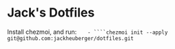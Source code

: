 # Jack's Dotfiles

Install chezmoi, and run:
`   - ````chezmoi init --apply git@github.com:jackheuberger/dotfiles.git`
